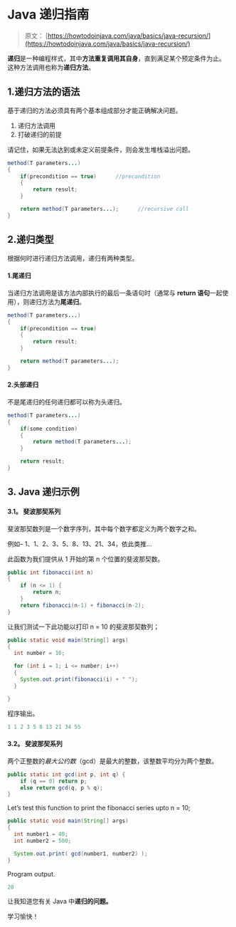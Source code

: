 # Java 递归指南

> 原文： [https://howtodoinjava.com/java/basics/java-recursion/](https://howtodoinjava.com/java/basics/java-recursion/)

**递归**是一种编程样式，其中**方法重复调用其自身**，直到满足某个预定条件为止。 这种方法调用也称为**递归方法**。

## 1.递归方法的语法

基于递归的方法必须具有两个基本组成部分才能正确解决问题。

1.  递归方法调用
2.  打破递归的前提

请记住，如果无法达到或未定义前提条件，则会发生堆栈溢出问题。

```java
method(T parameters...) 
{
    if(precondition == true)      //precondition
    {
        return result;
    }

    return method(T parameters...);      //recursive call
}

```

## 2.递归类型

根据何时进行递归方法调用，递归有两种类型。

#### 1.尾递归

当递归方法调用是该方法内部执行的最后一条语句时（通常与 **return 语句**一起使用），则递归方法为**尾递归**。

```java
method(T parameters...) 
{
    if(precondition == true)      
    {
        return result;
    }

    return method(T parameters...);     
}

```

#### 2.头部递归

不是尾递归的任何递归都可以称为头递归。

```java
method(T parameters...) 
{
    if(some condition)      
    {
        return method(T parameters...);
    }

    return result;     
}

```

## 3\. Java 递归示例

#### 3.1。 斐波那契系列

斐波那契数列是一个数字序列，其中每个数字都定义为两个数字之和。

例如– 1、1、2、3、5、8、13、21、34，依此类推…

此函数为我们提供从 1 开始的第 n 个位置的斐波那契数。

```java
public int fibonacci(int n) 
{
    if (n <= 1) {
        return n;
    }
    return fibonacci(n-1) + fibonacci(n-2);
}

```

让我们测试一下此功能以打印 n = 10 的斐波那契数列；

```java
public static void main(String[] args) 
{
  int number = 10;

  for (int i = 1; i <= number; i++) 
  {
    System.out.print(fibonacci(i) + " ");
  }

}

```

程序输出。

```java
1 1 2 3 5 8 13 21 34 55 

```

#### 3.2。 斐波那契系列

两个正整数的*最大公约数*（gcd）是最大的整数，该整数平均分为两个整数。

```java
public static int gcd(int p, int q) {
    if (q == 0) return p;
    else return gcd(q, p % q);
}

```

Let’s test this function to print the fibonacci series upto n = 10;

```java
public static void main(String[] args) 
{
  int number1 = 40;
  int number2 = 500;

  System.out.print( gcd(number1, number2) );
}

```

Program output.

```java
20

```

让我知道您有关 Java 中**递归的问题。**

学习愉快！